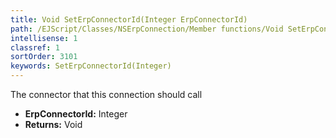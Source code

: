 ```yaml
---
title: Void SetErpConnectorId(Integer ErpConnectorId)
path: /EJScript/Classes/NSErpConnection/Member functions/Void SetErpConnectorId(Integer p_0)
intellisense: 1
classref: 1
sortOrder: 3101
keywords: SetErpConnectorId(Integer)
---
```



The connector that this connection should call



* **ErpConnectorId:** Integer
* **Returns:** Void


